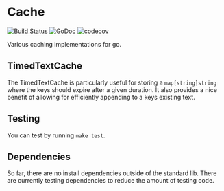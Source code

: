 # Cache

[![Build Status](https://travis-ci.org/jonstacks/cache.svg?branch=master)](https://travis-ci.org/jonstacks/cache) [![GoDoc](https://godoc.org/github.com/jonstacks/cache?status.png)](https://godoc.org/github.com/jonstacks/cache) [![codecov](https://codecov.io/gh/jonstacks/cache/branch/master/graph/badge.svg)](https://codecov.io/gh/jonstacks/cache)

Various caching implementations for go.

## TimedTextCache

The TimedTextCache is particularly useful for storing a `map[string]string`
where the keys should expire after a given duration. It also provides a nice
benefit of allowing for efficiently appending to a keys existing text.

## Testing

You can test by running `make test`.

## Dependencies

So far, there are no install dependencies outside of the standard lib. There are
currently testing dependencies to reduce the amount of testing code.
